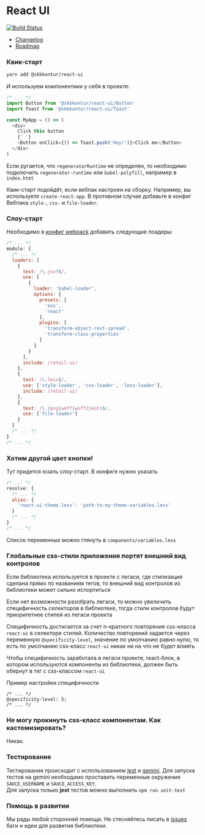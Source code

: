 # React UI
[![Build Status](https://travis-ci.org/skbkontur/retail-ui.svg?branch=master)](https://travis-ci.org/skbkontur/retail-ui)


- [Changelog](/CHANGELOG.md)
- [Roadmap](/ROADMAP.md)

### Квик-старт
```bash
yarn add @skbkontur/react-ui
```
И используем компонентики у себя в проекте:
```js
/* ... */
import Button from '@skbkontur/react-ui/Button'
import Toast from '@skbkontur/react-ui/Toast'

const MyApp = () => (
  <div>
    Click this button
    {' '}
    <Button onClick={() => Toast.push('Hey!')}>Click me</Button>
  </div>
)
```
Если ругается, что `regeneratorRuntime` не определен,
то необходимо подключить `regenerator-runtime` или `babel-polyfill`,
например в `index.html`

Квик-старт подойдёт, если вебпак настроен на сборку. Например, вы используете `create-react-app`. В противном случае добавьте в конфиг Вебпака `style-`, `css-` и `file-loader`.

### Слоу-старт
Необходимо в [конфиг webpack](https://webpack.js.org/configuration/) добавить следующие лоадеры:
```javascript
/* ... */
module: {
  /* ... */
  loaders: [
    {
      test: /\.jsx?$/,
      use: [
        {
          loader: 'babel-loader',
          options: {
            presets: [
              'env',
              'react'
            ],
            plugins: [
              'transform-object-rest-spread',
              'transform-class-properties'
            ]
          }
        }
      ],
      include: /retail-ui/
    },
    {
      test: /\.less$/,
      use: ['style-loader', 'css-loader', 'less-loader'],
      include: /retail-ui/
    },
    {
      test: /\.(png|woff|woff2|eot)$/,
      use: ['file-loader']
    }
  ]
  /* ... */
}
/* ... */
```

### Хотим другой цвет кнопки!
Тут придется юзать слоу-старт.
В конфиге нужно указать
```javascript
/* ... */
resolve: {
  /* ... */
  alias: {
    'react-ui-theme.less': 'path-to-my-theme-variables.less'
  }
  /* ... */
}
/* ... */
```
Список переменных можно глянуть в `components/variables.less`

### Глобальные css-стили приложения портят внешний вид контролов
Если библиотека используется в проекте с легаси, где стилизация сделана прямо по названиям тегов, то внешний вид контролов из библиотеки может сильно испортиться

Если нет возможности разобрать легаси, то можно увеличить специфичность селекторов в библиотеке, тогда стили контролов будут приоритетнее стилей из легаси проекта

Специфичность достигается за счет n-кратного повторения css-класса `react-ui` в селекторе стилей. Количество повторений задается через переменную `@specificity-level`, значение по умолчанию равно нулю, то есть по умолчанию css-класс `react-ui` никак ни на что не будет влиять

Чтобы специфичность заработала в легаси проекте, react-блок, в котором используются компоненты из библиотеки, должен быть обернут в тег с css-классом `react-ui`

Пример настройки специфичности
```less
/* ... */
@specificity-level: 5;
/* ... */
```

### Не могу прокинуть css-класс компонентам. Как кастомизировать?
Никак.

### Тестирование
Тестирование происходит с использованием [jest](https://facebook.github.io/jest/) и
[gemini](https://gemini-testing.github.io/).
Для запуска тестов на gemini необходимо проставить переменные окружения
`SAUCE_USERNAME` и `SAUCE_ACCESS_KEY`.<br />
Для запуска только __jest__ тестов можно выполнить `npm run unit-test`

### Помощь в развитии
Мы рады любой сторонней помощи. Не стесняйтесь писать в [issues](https://github.com/skbkontur/retail-ui/issues)
баги и идеи для развития библиотеки.<br />

